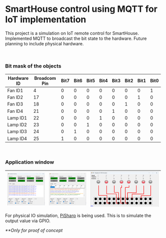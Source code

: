 # SmartHouse control using MQTT for IoT implementation

This project is a simulation on IoT remote control for SmartHouse. Implemented MQTT to broadcast the bit state to the hardware. Future planning to include physical hardware.

</br>

### Bit mask of the objects

| Hardware ID | Broadcom Pin | Bit7 | Bit6 | Bit5 | Bit4 | Bit3 | Bit2 | Bit1 | Bit0 |
| ----------- | ------------ | ---- | ---- | ---- | ---- | ---- | ---- | ---- | ---- |
| Fan ID1     | 4            | 0    | 0    | 0    | 0    | 0    | 0    | 0    | 1    |
| Fan ID2     | 17           | 0    | 0    | 0    | 0    | 0    | 0    | 1    | 0    |
| Fan ID3     | 18           | 0    | 0    | 0    | 0    | 0    | 1    | 0    | 0    |
| Fan ID4     | 21           | 0    | 0    | 0    | 0    | 1    | 0    | 0    | 0    |
| Lamp ID1    | 22           | 0    | 0    | 0    | 1    | 0    | 0    | 0    | 0    |
| Lamp ID2    | 23           | 0    | 0    | 1    | 0    | 0    | 0    | 0    | 0    |
| Lamp ID3    | 24           | 0    | 1    | 0    | 0    | 0    | 0    | 0    | 0    |
| Lamp ID4    | 25           | 1    | 0    | 0    | 0    | 0    | 0    | 0    | 0    |

</br>

### Application window

| ![outputimage](/images/Controller.png) | ![outputimage](/images/Listener.png) | ![outputimage](/images/GPIO_Simulator.png) |
| -------------------------------------- | ------------------------------------ | ------------------------------------------ |

For physical IO simulation, [PiSharp](https://github.com/andycb/PiSharp) is being used. This is to simulate the output value via GPIO.

_\*\*Only for proof of concept_
